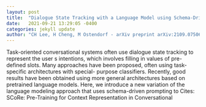 ```yaml
---
layout: post
title:  "Dialogue State Tracking with a Language Model using Schema-Driven Prompting"
date:   2021-09-21 13:29:05 -0400
categories: jekyll update
author: "CH Lee, H Cheng, M Ostendorf - arXiv preprint arXiv:2109.07506, 2021"
---
```

Task-oriented conversational systems often use dialogue state tracking to represent the user s intentions, which involves filling in values of pre-defined slots. Many approaches have been proposed, often using task-specific architectures with special- purpose classifiers. Recently, good results have been obtained using more general architectures based on pretrained language models. Here, we introduce a new variation of the language modeling approach that uses schema-driven prompting to Cites: SCoRe: Pre-Training for Context Representation in Conversational